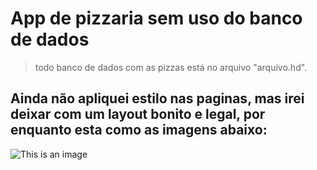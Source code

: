 # App de pizzaria sem uso do banco de dados
 > todo banco de dados com as pizzas está no arquivo "arquivo.hd".

## Ainda não apliquei estilo nas paginas, mas irei deixar com um layout bonito e legal, por enquanto esta como as imagens abaixo: 

![This is an image]("https://github.com/vieitesmarcus/Pizzaria_Sem_Banco_de_Dados/blob/main/img-app/Menu.PNG")
